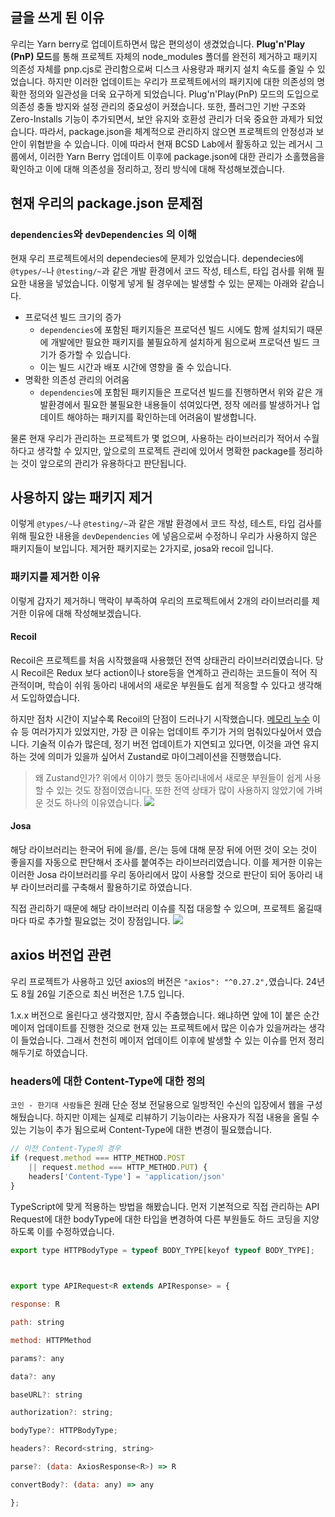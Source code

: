 ## 글을 쓰게 된 이유
우리는 Yarn berry로 업데이트하면서 많은 편의성이 생겼었습니다. **Plug'n'Play (PnP) 모드**를 통해 프로젝트 자체의 node_modules 폴더를 완전히 제거하고 패키지 의존성 자체를 pnp.cjs로 관리함으로써 디스크 사용량과 패키지 설치 속도를 줄일 수 있었습니다.
하지만 이러한 업데이트는 우리가 프로젝트에서의 패키지에 대한 의존성의 명확한 정의와 일관성을 더욱 요구하게 되었습니다. Plug'n'Play(PnP) 모드의 도입으로 의존성 충돌 방지와 설정 관리의 중요성이 커졌습니다. 또한, 플러그인 기반 구조와 Zero-Installs 기능이 추가되면서, 보안 유지와 호환성 관리가 더욱 중요한 과제가 되었습니다. 따라서, package.json을 체계적으로 관리하지 않으면 프로젝트의 안정성과 보안이 위협받을 수 있습니다.
이에 따라서 현재 BCSD Lab에서 활동하고 있는 레거시 그룹에서, 이러한 Yarn Berry 업데이트 이후에 package.json에 대한 관리가 소홀했음을 확인하고 이에 대해 의존성을 정리하고, 정리 방식에 대해 작성해보겠습니다.

## 현재 우리의 package.json 문제점

### `dependencies`와 `devDependencies` 의 이해
현재 우리 프로젝트에서의 dependecies에 문제가 있었습니다.
dependecies에 `@types/~`나 `@testing/~`과 같은 개발 환경에서 코드 작성, 테스트, 타입 검사를 위해 필요한 내용을 넣었습니다. 이렇게 넣게 될 경우에는 발생할 수 있는 문제는 아래와 같습니다.

* 프로덕션 빌드 크기의 증가
	* `dependencies`에 포함된 패키지들은 프로덕션 빌드 시에도 함께 설치되기 때문에 개발에만 필요한 패키지를 불필요하게 설치하게 됨으로써 프로덕션 빌드 크기가 증가할 수 있습니다.
	* 이는 빌드 시간과 배포 시간에 영향을 줄 수 있습니다.
* 명확한 의존성 관리의 어려움
	* `dependencies`에 포함된 패키지들은 프로덕션 빌드를 진행하면서 위와 같은 개발환경에서 필요한 불필요한 내용들이 섞여있다면, 정작 에러를 발생하거나 업데이트 해야하는 패키지를 확인하는데 어려움이 발생합니다.

물론 현재 우리가 관리하는 프로젝트가 몇 없으며, 사용하는 라이브러리가 적어서 수월하다고 생각할 수 있지만, 앞으로의 프로젝트 관리에 있어서 명확한 package를 정리하는 것이 앞으로의 관리가 유용하다고 판단됩니다.

## 사용하지 않는 패키지 제거
이렇게 `@types/~`나 `@testing/~`과 같은 개발 환경에서 코드 작성, 테스트, 타입 검사를 위해 필요한 내용을 `devDependencies` 에 넣음으로써 수정하니 우리가 사용하지 않은 패키지들이 보입니다.
제거한 패키지로는 2가지로, josa와 recoil 입니다.

### 패키지를 제거한 이유
이렇게 갑자기 제거하니 맥락이 부족하여 우리의 프로젝트에서 2개의 라이브러리를 제거한 이유에 대해 작성해보겠습니다.

#### Recoil
Recoil은 프로젝트를 처음 시작했을때 사용했던 전역 상태관리 라이브러리였습니다. 당시 Recoil은 Redux 보다 action이나 store등을 연계하고 관리하는 코드들이 적어 직관적이며, 학습이 쉬워 동아리 내에서의 새로운 부원들도 쉽게 적응할 수 있다고 생각해서 도입하였습니다.

하지만 점차 시간이 지날수록 Recoil의 단점이 드러나기 시작했습니다.
[메모리 누수](https://github.com/facebookexperimental/Recoil/issues?q=is%3Aissue+is%3Aopen+memory) 이슈 등 여러가지가 있었지만, 가장 큰 이유는 업데이트 주기가 거의 멈춰있다싶어서 였습니다.
기술적 이슈가 많은데, 정기 버전 업데이트가 지연되고 있다면, 이것을 과연 유지하는 것에 의미가 있을까 싶어서 Zustand로 마이그레이션을 진행했습니다.

> 왜 Zustand인가?
> 위에서 이야기 했듯 동아리내에서 새로운 부원들이 쉽게 사용할 수 있는 것도 장점이였습니다.
> 또한 전역 상태가 많이 사용하지 않았기에 가벼운 것도 하나의 이유였습니다.
> ![](https://i.imgur.com/togyaKP.png)


#### Josa
해당 라이브러리는 한국어 뒤에 을/를, 은/는 등에 대해 문장 뒤에 어떤 것이 오는 것이 좋을지를 자동으로 판단해서 조사를 붙여주는 라이브러리였습니다. 이를 제거한 이유는 이러한 Josa 라이브러리를 우리 동아리에서 많이 사용할 것으로 판단이 되어 동아리 내부 라이브러리를 구축해서 활용하기로 하였습니다.

직접 관리하기 때문에 해당 라이브러리 이슈를 직접 대응할 수 있으며, 프로젝트 옮길때마다 따로 추가할 필요없는 것이 장점입니다.
![](https://i.imgur.com/BEVvsVP.png)


## axios 버전업 관련
우리 프로젝트가 사용하고 있던 axios의 버전은 `"axios": "^0.27.2",`였습니다. 24년도 8월 26일 기준으로 최신 버전은 1.7.5 입니다.

1.x.x 버전으로 올린다고 생각했지만, 잠시 주춤했습니다. 왜냐하면 앞에 1이 붙은 순간 메이저 업데이트를 진행한 것으로 현재 있는 프로젝트에서 많은 이슈가 있을꺼라는 생각이 들었습니다. 그래서 천천히 메이저 업데이트 이후에 발생할 수 있는 이슈를 먼저 정리해두기로 하였습니다.

### headers에 대한 Content-Type에 대한 정의
`코인 - 한기대 사람들`은 원래 단순 정보 전달용으로 일방적인 수신의 입장에서 웹을 구성해뒀습니다. 하지만 이제는 실제로 리뷰하기 기능이라는 사용자가 직접 내용을 올릴 수 있는 기능이 추가 됨으로써 Content-Type에 대한 변경이 필요했습니다.

```js
// 이전 Content-Type의 경우
if (request.method === HTTP_METHOD.POST 
	|| request.method === HTTP_METHOD.PUT) {
	headers['Content-Type'] = 'application/json'
}
```

TypeScript에 맞게 적용하는 방법을 해봤습니다.
먼저 기본적으로 직접 관리하는 API Request에 대한 bodyType에 대한 타입을 변경하여 다른 부원들도 하드 코딩을 지양하도록 이를 수정하였습니다. 

```js
export type HTTPBodyType = typeof BODY_TYPE[keyof typeof BODY_TYPE];

  

export type APIRequest<R extends APIResponse> = {

response: R

path: string

method: HTTPMethod

params?: any

data?: any

baseURL?: string

authorization?: string;

bodyType?: HTTPBodyType;

headers?: Record<string, string>

parse?: (data: AxiosResponse<R>) => R

convertBody?: (data: any) => any

};
```